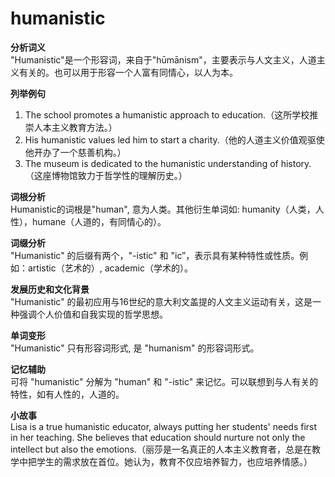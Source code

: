 # humanistic

**分析词义**  
"Humanistic"是一个形容词，来自于"hūmānism"，主要表示与人文主义，人道主义有关的。也可以用于形容一个人富有同情心，以人为本。

  

**列举例句**

  

1.  The school promotes a humanistic approach to education.（这所学校推崇人本主义教育方法。）
2.  His humanistic values led him to start a charity.（他的人道主义价值观驱使他开办了一个慈善机构。）
3.  The museum is dedicated to the humanistic understanding of history.（这座博物馆致力于哲学性的理解历史。）

  

**词根分析**  
Humanistic的词根是"human", 意为人类。其他衍生单词如: humanity（人类，人性），humane（人道的，有同情心的）。

  

**词缀分析**  
"Humanistic" 的后缀有两个，"-istic" 和 "ic”，表示具有某种特性或性质。例如：artistic（艺术的）, academic（学术的）。

  

**发展历史和文化背景**  
"Humanistic" 的最初应用与16世纪的意大利文盖提的人文主义运动有关，这是一种强调个人价值和自我实现的哲学思想。

  

**单词变形**  
"Humanistic" 只有形容词形式, 是 "humanism" 的形容词形式。

  

**记忆辅助**  
可将 "humanistic" 分解为 "human" 和 "-istic" 来记忆。可以联想到与人有关的特性，如有人性的，人道的。

  

**小故事**  
Lisa is a true humanistic educator, always putting her students' needs first in her teaching. She believes that education should nurture not only the intellect but also the emotions.（丽莎是一名真正的人本主义教育者，总是在教学中把学生的需求放在首位。她认为，教育不仅应培养智力，也应培养情感。）
